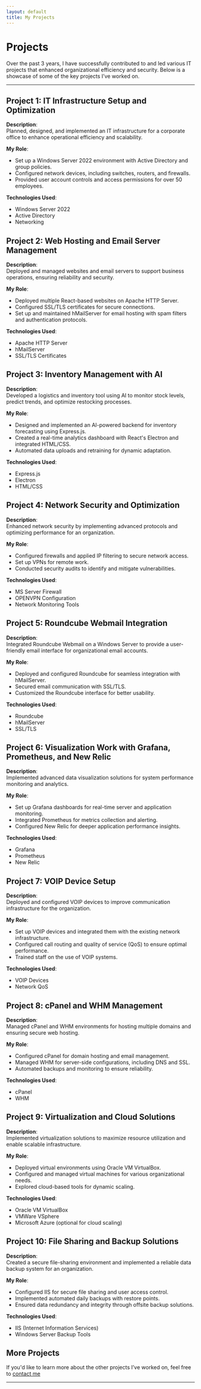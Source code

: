 ```yaml
---
layout: default
title: My Projects
---
```


# Projects  

Over the past 3 years, I have successfully contributed to and led various IT projects that enhanced organizational efficiency and security. Below is a showcase of some of the key projects I’ve worked on.

---

## Project 1: **IT Infrastructure Setup and Optimization**
**Description**:  
Planned, designed, and implemented an IT infrastructure for a corporate office to enhance operational efficiency and scalability.  

**My Role**:  
- Set up a Windows Server 2022 environment with Active Directory and group policies.  
- Configured network devices, including switches, routers, and firewalls.  
- Provided user account controls and access permissions for over 50 employees.  

**Technologies Used**:  
- Windows Server 2022  
- Active Directory  
- Networking  


## Project 2: **Web Hosting and Email Server Management**
**Description**:  
Deployed and managed websites and email servers to support business operations, ensuring reliability and security.  

**My Role**:  
- Deployed multiple React-based websites on Apache HTTP Server.  
- Configured SSL/TLS certificates for secure connections.  
- Set up and maintained hMailServer for email hosting with spam filters and authentication protocols.  

**Technologies Used**:  
- Apache HTTP Server  
- hMailServer  
- SSL/TLS Certificates  


## Project 3: **Inventory Management with AI**
**Description**:  
Developed a logistics and inventory tool using AI to monitor stock levels, predict trends, and optimize restocking processes.  

**My Role**:  
- Designed and implemented an AI-powered backend for inventory forecasting using Express.js.  
- Created a real-time analytics dashboard with React's Electron and integrated HTML/CSS.  
- Automated data uploads and retraining for dynamic adaptation.  

**Technologies Used**:  
- Express.js  
- Electron  
- HTML/CSS  


## Project 4: **Network Security and Optimization**
**Description**:  
Enhanced network security by implementing advanced protocols and optimizing performance for an organization.  

**My Role**:  
- Configured firewalls and applied IP filtering to secure network access.  
- Set up VPNs for remote work.  
- Conducted security audits to identify and mitigate vulnerabilities.  

**Technologies Used**:  
- MS Server Firewall  
- OPENVPN Configuration  
- Network Monitoring Tools  


## Project 5: **Roundcube Webmail Integration**
**Description**:  
Integrated Roundcube Webmail on a Windows Server to provide a user-friendly email interface for organizational email accounts.  

**My Role**:  
- Deployed and configured Roundcube for seamless integration with hMailServer.  
- Secured email communication with SSL/TLS.  
- Customized the Roundcube interface for better usability.  

**Technologies Used**:  
- Roundcube  
- hMailServer  
- SSL/TLS  


## Project 6: **Visualization Work with Grafana, Prometheus, and New Relic**
**Description**:  
Implemented advanced data visualization solutions for system performance monitoring and analytics.  

**My Role**:  
- Set up Grafana dashboards for real-time server and application monitoring.  
- Integrated Prometheus for metrics collection and alerting.  
- Configured New Relic for deeper application performance insights.  

**Technologies Used**:  
- Grafana  
- Prometheus  
- New Relic


## Project 7: **VOIP Device Setup**
**Description**:  
Deployed and configured VOIP devices to improve communication infrastructure for the organization.  

**My Role**:  
- Set up VOIP devices and integrated them with the existing network infrastructure.  
- Configured call routing and quality of service (QoS) to ensure optimal performance.  
- Trained staff on the use of VOIP systems.  

**Technologies Used**:  
- VOIP Devices  
- Network QoS  

## Project 8: **cPanel and WHM Management**
**Description**:  
Managed cPanel and WHM environments for hosting multiple domains and ensuring secure web hosting.  

**My Role**:  
- Configured cPanel for domain hosting and email management.  
- Managed WHM for server-side configurations, including DNS and SSL.  
- Automated backups and monitoring to ensure reliability.  

**Technologies Used**:  
- cPanel  
- WHM  


## Project 9: **Virtualization and Cloud Solutions**
**Description**:  
Implemented virtualization solutions to maximize resource utilization and enable scalable infrastructure.  

**My Role**:  
- Deployed virtual environments using Oracle VM VirtualBox.  
- Configured and managed virtual machines for various organizational needs.  
- Explored cloud-based tools for dynamic scaling.  

**Technologies Used**:  
- Oracle VM VirtualBox
- VMWare VSphere
- Microsoft Azure (optional for cloud scaling)  


## Project 10: **File Sharing and Backup Solutions**
**Description**:  
Created a secure file-sharing environment and implemented a reliable data backup system for an organization.  

**My Role**:  
- Configured IIS for secure file sharing and user access control.  
- Implemented automated daily backups with restore points.  
- Ensured data redundancy and integrity through offsite backup solutions.  

**Technologies Used**:  
- IIS (Internet Information Services)  
- Windows Server Backup Tools  


## More Projects  
If you'd like to learn more about the other projects I’ve worked on, feel free to [contact me](contact.md) 

---
